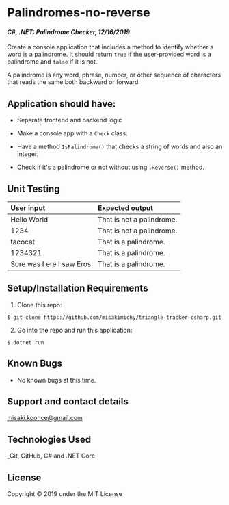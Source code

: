 # Palindromes-no-reverse

#### _C#, .NET: Palindrome Checker, 12/16/2019_
Create a console application that includes a method to identify whether a word is a palindrome. It should return `true` if the user-provided word is a palindrome and `false` if it is not.

A palindrome is any word, phrase, number, or other sequence of characters that reads the same both backward or forward.

## Application should have:
- Separate frontend and backend logic

- Make a console app with a `Check` class.

- Have a method `IsPalindrome()` that checks a string of words and also an integer.

- Check if it's a palindrome or not without using `.Reverse()` method.

## Unit Testing
| User input | Expected output |
| :------------- | :------------- |
| Hello World | That is not a palindrome. |
| 1234 | That is not a palindrome. |
| tacocat | That is a palindrome. |
| 1234321 | That is a palindrome. |
| Sore was I ere I saw Eros | That is a palindrome. |


## Setup/Installation Requirements

1. Clone this repo:
```
$ git clone https://github.com/misakimichy/triangle-tracker-csharp.git
```

2. Go into the repo and run this application:
```
$ dotnet run
```

## Known Bugs
* No known bugs at this time.

## Support and contact details
 misaki.koonce@gmail.com

## Technologies Used
_Git, GitHub, C# and .NET Core


## License
Copyright © 2019 under the MIT License